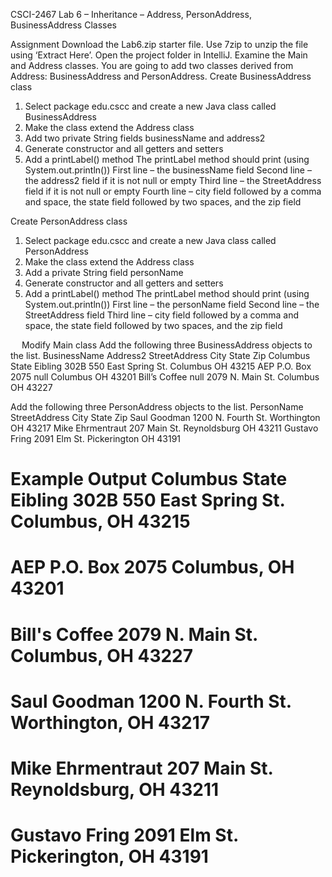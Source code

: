 CSCI-2467 Lab 6 – Inheritance – Address, PersonAddress, BusinessAddress Classes

Assignment
Download the Lab6.zip starter file. Use 7zip to unzip the file using ‘Extract Here’. Open the project folder in IntelliJ. 
Examine the Main and Address classes. You are going to add two classes derived from Address: BusinessAddress and PersonAddress.
Create BusinessAddress class
1)	Select package edu.cscc and create a new Java class called BusinessAddress
2)	Make the class extend the Address class
3)	Add two private String fields businessName and address2
4)	Generate constructor and all getters and setters
5)	Add a printLabel() method
The printLabel method should print (using System.out.println())
First line – the businessName field
Second line – the address2 field if it is not null or empty
Third line – the StreetAddress field if it is not null or empty
Fourth line – city field followed by a comma and space, the state field followed by two spaces, and the zip field

Create PersonAddress class
1)	Select package edu.cscc and create a new Java class called PersonAddress
2)	Make the class extend the Address class
3)	Add a private String field personName
4)	Generate constructor and all getters and setters
5)	Add a printLabel() method
The printLabel method should print (using System.out.println())
First line – the personName field
Second line – the StreetAddress field
Third line – city field followed by a comma and space, the state field followed by two spaces, and the zip field

 
Modify Main class
Add the following three BusinessAddress objects to the list.
BusinessName	Address2	StreetAddress	City	State	Zip
Columbus State	Eibling 302B	550 East Spring St.	Columbus	OH	43215
AEP	P.O. Box 2075	null	Columbus	OH	43201
Bill’s Coffee	null	2079 N. Main St.	Columbus	OH	43227

Add the following three PersonAddress objects to the list.
PersonName	StreetAddress	City	State	Zip
Saul Goodman	1200 N. Fourth St.	Worthington	OH	43217
Mike Ehrmentraut	207 Main St.	Reynoldsburg	OH	43211
Gustavo Fring	2091 Elm St.	Pickerington	OH	43191

Example Output
Columbus State
Eibling 302B
550 East Spring St.
Columbus, OH  43215
====================
AEP
P.O. Box 2075
Columbus, OH  43201
====================
Bill's Coffee
2079 N. Main St.
Columbus, OH  43227
====================
Saul Goodman
1200 N. Fourth St.
Worthington, OH  43217
====================
Mike Ehrmentraut
207 Main St.
Reynoldsburg, OH  43211
====================
Gustavo Fring
2091 Elm St.
Pickerington, OH  43191
====================

